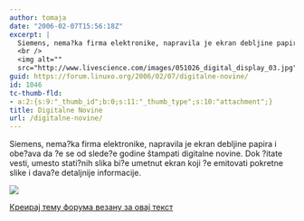 ```yaml
---
author: tomaja
date: "2006-02-07T15:56:18Z"
excerpt: |
  Siemens, nema?ka firma elektronike, napravila je ekran debljine papira i obe?ava da ?e se od slede?e godine štampati digitalne novine. Dok ?itate vesti, umesto stati?nih slika bi?e umetnut ekran koji ?e emitovati pokretne slike i dava?e detaljnije informacije.
  <br />
  <img alt=""
  src="http://www.livescience.com/images/051026_digital_display_03.jpg">
guid: https://forum.linuxo.org/2006/02/07/digitalne-novine/
id: 1046
tc-thumb-fld:
- a:2:{s:9:"_thumb_id";b:0;s:11:"_thumb_type";s:10:"attachment";}
title: Digitalne Novine
url: /digitalne-novine/
---
```

Siemens, nema?ka firma elektronike, napravila je ekran debljine papira i obe?ava da ?e se od slede?e godine štampati digitalne novine. Dok ?itate vesti, umesto stati?nih slika bi?e umetnut ekran koji ?e emitovati pokretne slike i dava?e detaljnije informacije.  
  
![](http://www.livescience.com/images/051026_digital_display_03.jpg) <!--break-->

[Креирај тему форума везану за овај текст](https://linuxo.org/nova-tema-na-forumu/?se_pid=1046)